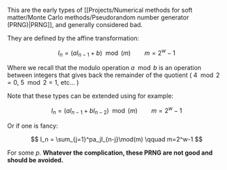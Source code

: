 This are the early types of [[Projects/Numerical methods for soft matter/Monte Carlo methods/Pseudorandom number generator (PRNG)|PRNG]], and generally considered bad.

They are defined by the affine transformation:

$$ I_n = \left(aI_{n-1}+b \right)\mod(m) \qquad m=2^w-1 $$

Where we recall that the modulo operation $a \mod b$ is an operation between integers that gives back the remainder of the quotient ( $4 \mod 2 = 0$, $5 \mod 2 = 1$, etc...  )

Note that these types can be extended using for example:

$$ I_n = \left(aI_{n-1}+bI_{n-2} \right)\mod(m) \qquad m=2^w-1 $$

Or if one is fancy:

$$ I_n =  \sum_{j=1}^pa_jI_{n-j}\mod(m) \qquad m=2^w-1 $$

For some $p$.
**Whatever the complication, these PRNG are not good and should be avoided.**
